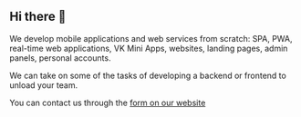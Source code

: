 ## Hi there 👋

We develop mobile applications and web services from scratch: SPA, PWA, real-time web applications, VK Mini Apps, websites, landing pages, admin panels, personal accounts.

We can take on some of the tasks of developing a backend or frontend to unload your team.

You can contact us through the [form on our website](https://mish.design/brief)
